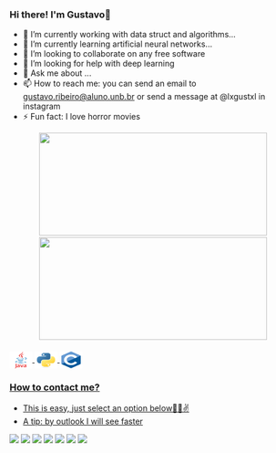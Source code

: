 ### Hi there! I'm Gustavo👋
- 🔭 I’m currently working with data struct and algorithms...
- 🌱 I’m currently learning artificial neural networks...
- 👯 I’m looking to collaborate on any free software
- 🤔 I’m looking for help with deep learning
- 💬 Ask me about ...
- 📫 How to reach me: you can send an email to gustavo.ribeiro@aluno.unb.br or send a message at @lxgustxl in instagram
- ⚡ Fun fact: I love horror movies

<div align="center">
<a href="https://github.com/gustavomartins-github">
<img height="180em" width="400"src="https://github-readme-stats.vercel.app/api?username=gustavomartins-github&show_icons=true&theme=dark&include_all_commits=true&count_private=true"/>
<img height="180em" width="400" src="https://github-readme-stats.vercel.app/api/top-langs/?username=gustavomartins-github&layout=compact&langs_count=7&theme=dark"/>
</div>

 <div style="display: inline_block"><br>
  <img align="center" alt="Gust-Java" height="30" width="40" src="https://github.com/devicons/devicon/blob/master/icons/java/java-original-wordmark.svg">
  <img align="center" alt="Gust-Python" height="30" width="40" src="https://raw.githubusercontent.com/devicons/devicon/master/icons/python/python-original.svg">
  <img align="center" alt="Gust-C" height="30" width="40" src="https://github.com/devicons/devicon/blob/master/icons/c/c-original.svg">
</div>
  
 ### How to contact me?
 - This is easy, just select an option below🤞😉✌
 - A tip: by outlook I will see faster
<div> 
 <a href="mailto:200019228@aluno.unb.br" target="_blank"><img src="https://img.shields.io/badge/Microsoft_Outlook-0078D4?style=for-the-badge&logo=microsoft-outlook&logoColor=white"></a>
  <a href="https://www.youtube.com/gustavomarti007" target="_blank"><img src="https://img.shields.io/badge/YouTube-FF0000?style=for-the-badge&logo=youtube&logoColor=white" target="_blank"></a>
  <a href="https://instagram.com/lx_gust_xl/" target="_blank"><img src="https://img.shields.io/badge/-Instagram-%23E4405F?style=for-the-badge&logo=instagram&logoColor=white" target="_blank"></a>
 	<a href="https://www.twitch.tv/lxgustxl" target="_blank"><img src="https://img.shields.io/badge/Twitch-9146FF?style=for-the-badge&logo=twitch&logoColor=white" target="_blank"></a>
 <a href="https://discord.gg/WMGKsYRW" target="_blank"><img src="https://img.shields.io/badge/Discord-7289DA?style=for-the-badge&logo=discord&logoColor=white" target="_blank"></a> 
  <a href = "mailto:gustavomarti007@gmail.com"><img src="https://img.shields.io/badge/-Gmail-%23333?style=for-the-badge&logo=gmail&logoColor=white" target="_blank"></a>
  <a href="https://www.linkedin.com/in/gustavo-martins-089a14201/" target="_blank"><img src="https://img.shields.io/badge/-LinkedIn-%230077B5?style=for-the-badge&logo=linkedin&logoColor=white" target="_blank"></a> 
</div>
